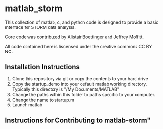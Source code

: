 # matlab_storm #
This collection of matlab, c, and python code is designed to provide a basic interface for STORM data analysis.

Core code was contributed by Alistair Boettinger and Jeffrey Moffitt.  

All code contained here is liscensed under the creative commons CC BY NC.

## Installation Instructions ##
1. Clone this repository via git or copy the contents to your hard drive
2. Copy the startup_demo into your default matlab working directory. Typically this directory is "/My Documents/MATLAB"
3. Change the paths within this folder to paths specific to your computer.
4. Change the name to startup.m
5. Launch matlab


## Instructions for Contributing to matlab-storm"